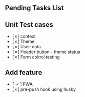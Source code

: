 ## Pending Tasks List
## Unit Test cases
- [&cross;] context 
- [&cross;] Theme 
- [&cross;] User-data
- [&cross;] Header button - theme status     
- [&cross;] Form coltrol testing
## Add feature 
 - [ &check; ] PWA     
 - [&cross;] pre-push hook using husky

<!-- Function | MySQL / MariaDB | PostgreSQL | SQLite
:------------ | :-------------| :-------------| :-------------
substr | :heavy_check_mark: |  :white_check_mark: | :heavy_check_mark:         -->
        


